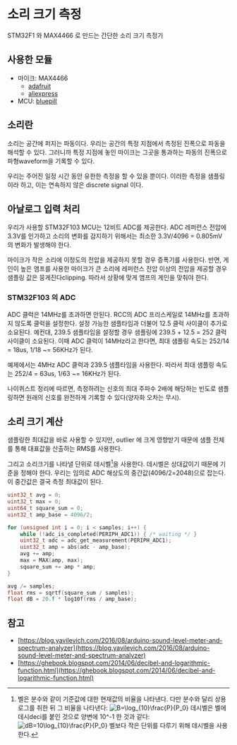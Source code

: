 # 소리 크기 측정
STM32F1 와 MAX4466 로 만드는 간단한 소리 크기 측정기

## 사용한 모듈
* 마이크: MAX4466
  - [adafruit](https://www.adafruit.com/product/1063)
  - [aliexpress](https://www.aliexpress.com/w/wholesale-max4466.html)
* MCU: [bluepill](https://www.aliexpress.com/item/1005001833796256.html)

## 소리란
소리는 공간에 퍼지는 파동이다. 우리는 공간의 특정 지점에서 측정된 진폭으로
파동을 해석할 수 있다. 그러니까 특정 지점에 놓인 마이크는 그곳을 통과하는 파동의
진폭으로 파형waveform을 기록할 수 있다.

우리는 주어진 일정 시간 동안 유한한 측정을 할 수 있을 뿐이다. 이러한 측정을
샘플링이라 하고, 이는 연속하지 않은 discrete signal 이다.

## 아날로그 입력 처리
우리가 사용할 STM32F103 MCU는 12비트 ADC를 제공한다. ADC 레퍼런스 전압에 3.3V를
인가하고 소리의 변화를 감지하기 위해서는 최소한 3.3V/4096 = 0.805mV 의 변화가
발생해야 한다.

마이크가 작은 소리에 이정도의 전압을 제공하지 못할 경우 증폭기를 사용한다. 반면,
게인이 높은 앰프를 사용한 마이크가 큰 소리에 레퍼런스 전압 이상의 전압을 제공할
경우 샘플링 값은 뭉게진다clipping. 따라서 상황에 맞게 앰프의 게인을 맞춰야 한다.

### STM32F103 의 ADC
ADC 클럭은 14MHz를 초과하면 안된다. RCC의 ADC 프리스케일로 14MHz를 초과하지
않도록 클럭을 설정한다. 설정 가능한 샘플타임과 더불어 12.5 클럭 사이클이 추가로
소요된다. 예컨대, 239.5 샘플타임을 설정할 경우 샘플링에 239.5 + 12.5 = 252 클럭
사이클이 소요된다. 이때 ADC 클럭이 14MHz라고 한다면, 최대 샘플링 속도는
252/14 = 18us, 1/18 ~= 56KHz가 된다.

예제에서는 4MHz ADC 클럭과 239.5 샘플타임을 사용한다. 따라서 최대 샘플링 속도는
252/4 = 63us, 1/63 ~= 16KHz가 된다.

나이퀴스트 정리에 따르면, 측정하려는 신호의 최대 주파수 2배에 해당하는 빈도로
샘플링하면 원래의 신호를 완전하게 기록할 수 있다(양자화 오차는 무시).

## 소리 크기 계산
샘플링한 최대값을 바로 사용할 수 있지만, outlier 에 크게 영향받기 때문에 샘플
전체를 통해 대표값을 산출하는 RMS를 사용한다.

그리고 소리크기를 나타낼 단위로 데시벨[^1]을 사용한다. 데시벨은 상대값이기
때문에 기준을 정해야 한다. 우리는 임의로 ADC 해상도의 중간값(4096/2=2048)으로
잡는다. 이 중간값은 결국 측정 최대값이 된다.

```c
uint32_t avg = 0;
uint32_t max = 0;
uint64_t square_sum = 0;
uint32_t amp_base = 4096/2;

for (unsigned int i = 0; i < samples; i++) {
	while (!adc_is_completed(PERIPH_ADC1)) { /* waiting */ }
	uint32_t adc = adc_get_measurement(PERIPH_ADC1);
	uint32_t amp = abs(adc - amp_base);
	avg += amp;
	max = MAX(amp, max);
	square_sum += amp * amp;
}

avg /= samples;
float rms = sqrtf(square_sum / samples);
float dB = 20.f * log10f(rms / amp_base);
```

## 참고
[^1]: 벨은 분수와 같이 기준값에 대한 현재값의 비율을 나타낸다. 다만 분수와 달리 상용로그를 취한 뒤 그 비율을 나타낸다: ![B=\log_{10}\frac{P}{P_0}](https://latex.codecogs.com/svg.latex?B=\log_{10}\frac{P}{P_0}) 데시벨은 벨에 데시deci를 붙인 것으로 양변에 10^-1 한 것과 같다: ![dB=10\log_{10}\frac{P}{P_0}](https://latex.codecogs.com/svg.latex?dB=10\log_{10}\frac{P}{P_0}) 벨보다 작은 단위를 다루기 위해 데시벨을 사용한다.

* [https://blog.yavilevich.com/2016/08/arduino-sound-level-meter-and-spectrum-analyzer](https://blog.yavilevich.com/2016/08/arduino-sound-level-meter-and-spectrum-analyzer)
* [https://ghebook.blogspot.com/2014/06/decibel-and-logarithmic-function.html](https://ghebook.blogspot.com/2014/06/decibel-and-logarithmic-function.html)
